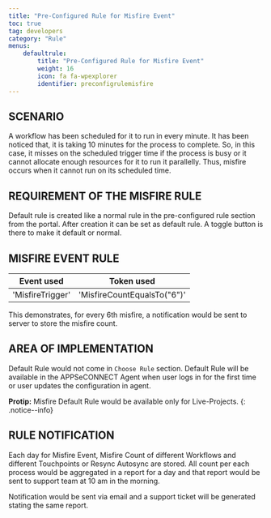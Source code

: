 ```yaml
---
title: "Pre-Configured Rule for Misfire Event"
toc: true
tag: developers
category: "Rule"
menus: 
    defaultrule:
        title: "Pre-Configured Rule for Misfire Event"
        weight: 16
        icon: fa fa-wpexplorer
        identifier: preconfigrulemisfire
---
```


## SCENARIO

A workflow has been scheduled for it to run in every minute. It has been noticed that, it is taking 10 minutes for the 
process to complete. So, in this case, it misses on the scheduled trigger time if the process is busy or it cannot allocate 
enough resources for it to run it parallelly. Thus, misfire occurs when it cannot run on its scheduled time.

## REQUIREMENT OF THE MISFIRE RULE
Default rule is created like a normal rule in the pre-configured rule section from the portal. After creation it can be 
set as default rule. A toggle button is there to make it default or normal.

## MISFIRE EVENT RULE

|Event used|Token used |
|---|---|
|'MisfireTrigger'|'MisfireCountEqualsTo("6")'|

This demonstrates, for every 6th misfire, a notification would be sent to server to store the misfire count.

## AREA OF IMPLEMENTATION

Default Rule would not come in `Choose Rule` section. Default Rule will be available in the APPSeCONNECT Agent when user 
logs in for the first time or user updates the configuration in agent.

**Protip:** Misfire Default Rule would be available only for Live-Projects.
{: .notice--info}

## RULE NOTIFICATION

Each day for Misfire Event, Misfire Count of different Workflows and different Touchpoints or Resync Autosync are stored. 
All count per each process would be aggregated in a report for a day and that report would be sent to support team at 
10 am in the morning.

Notification would be sent via email and a support ticket will be generated stating the same report.

